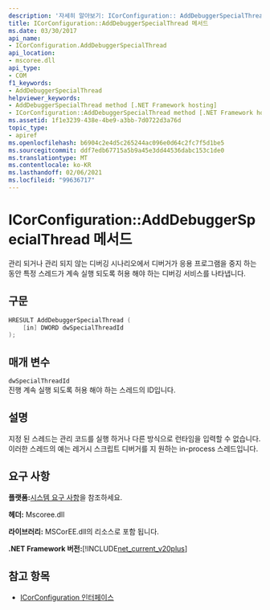 ```yaml
---
description: '자세히 알아보기: ICorConfiguration:: AddDebuggerSpecialThread 메서드'
title: ICorConfiguration::AddDebuggerSpecialThread 메서드
ms.date: 03/30/2017
api_name:
- ICorConfiguration.AddDebuggerSpecialThread
api_location:
- mscoree.dll
api_type:
- COM
f1_keywords:
- AddDebuggerSpecialThread
helpviewer_keywords:
- AddDebuggerSpecialThread method [.NET Framework hosting]
- ICorConfiguration::AddDebuggerSpecialThread method [.NET Framework hosting]
ms.assetid: 1f1e3239-438e-4be9-a3bb-7d0722d3a76d
topic_type:
- apiref
ms.openlocfilehash: b6904c2e4d5c265244ac096e0d64c2fc7f5d1be5
ms.sourcegitcommit: ddf7edb67715a5b9a45e3dd44536dabc153c1de0
ms.translationtype: MT
ms.contentlocale: ko-KR
ms.lasthandoff: 02/06/2021
ms.locfileid: "99636717"
---
```

# <a name="icorconfigurationadddebuggerspecialthread-method"></a>ICorConfiguration::AddDebuggerSpecialThread 메서드

관리 되거나 관리 되지 않는 디버깅 시나리오에서 디버거가 응용 프로그램을 중지 하는 동안 특정 스레드가 계속 실행 되도록 허용 해야 하는 디버깅 서비스를 나타냅니다.  
  
## <a name="syntax"></a>구문  
  
```cpp  
HRESULT AddDebuggerSpecialThread (  
    [in] DWORD dwSpecialThreadId  
);  
```  
  
## <a name="parameters"></a>매개 변수  

 `dwSpecialThreadId`  
 진행 계속 실행 되도록 허용 해야 하는 스레드의 ID입니다.  
  
## <a name="remarks"></a>설명  

 지정 된 스레드는 관리 코드를 실행 하거나 다른 방식으로 런타임을 입력할 수 없습니다. 이러한 스레드의 예는 레거시 스크립트 디버거를 지 원하는 in-process 스레드입니다.  
  
## <a name="requirements"></a>요구 사항  

 **플랫폼:**[시스템 요구 사항](../../get-started/system-requirements.md)을 참조하세요.  
  
 **헤더:** Mscoree.dll  
  
 **라이브러리:** MSCorEE.dll의 리소스로 포함 됩니다.  
  
 **.NET Framework 버전:**[!INCLUDE[net_current_v20plus](../../../../includes/net-current-v20plus-md.md)]  
  
## <a name="see-also"></a>참고 항목

- [ICorConfiguration 인터페이스](icorconfiguration-interface.md)
